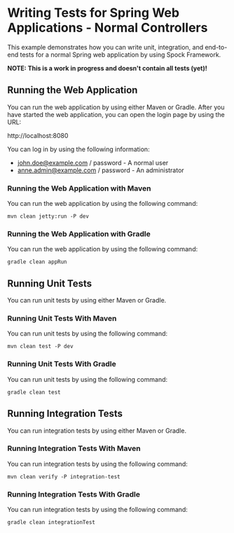 # Writing Tests for Spring Web Applications - Normal Controllers

This example demonstrates how you can write unit, integration, and end-to-end
tests for a normal Spring web application by using Spock Framework.

**NOTE: This is a work in progress and doesn't contain all tests (yet)!**

## Running the Web Application

You can run the web application by using either Maven or Gradle. After you have 
started the web application, you can open the login page by using the URL:

http://localhost:8080

You can log in by using the following information:

* john.doe@example.com / password - A normal user
* anne.admin@example.com / password - An administrator

### Running the Web Application with Maven

You can run the web application by using the following command:

	mvn clean jetty:run -P dev

### Running the Web Application with Gradle

You can run the web application by using the following command:

	gradle clean appRun

## Running Unit Tests

You can run unit tests by using either Maven or Gradle.

### Running Unit Tests With Maven

You can run unit tests by using the following command:

    mvn clean test -P dev

### Running Unit Tests With Gradle

You can run unit tests by using the following command:

	gradle clean test
	
## Running Integration Tests

You can run integration tests by using either Maven or Gradle.

### Running Integration Tests With Maven

You can run integration tests by using the following command:

    mvn clean verify -P integration-test

### Running Integration Tests With Gradle

You can run integration tests by using the following command:

    gradle clean integrationTest    